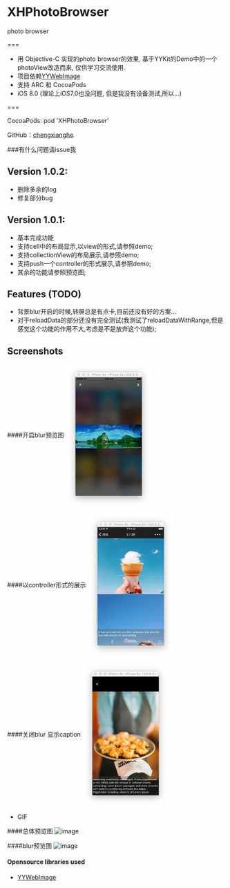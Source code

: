 # XHPhotoBrowser
photo browser

===
- 用 Objective-C 实现的photo browser的效果, 基于YYKit的Demo中的一个photoView改造而来, 仅供学习交流使用. 
- 项目依赖[YYWebImage](https://github.com/ibireme/YYWebImage)
- 支持 ARC 和 CocoaPods 
- iOS 8.0 (理论上iOS7.0也没问题, 但是我没有设备测试,所以...)

===

CocoaPods: pod 'XHPhotoBrowser'

GitHub：[chengxianghe](https://github.com/chengxianghe) 

###有什么问题请issue我

## Version 1.0.2:
- 删除多余的log
- 修复部分bug

## Version 1.0.1:
- 基本完成功能
- 支持cell中的布局显示,以view的形式,请参照demo;
- 支持collectionView的布局展示,请参照demo;
- 支持push一个controller的形式展示,请参照demo;
- 其余的功能请参照预览图;

## Features (TODO)

- 背景blur开启的时候,转屏总是有点卡,目前还没有好的方案...
- 对于reloadData的部分还没有完全测试(我测试了reloadDataWithRange,但是感觉这个功能的作用不大,考虑是不是放弃这个功能);

## Screenshots

####开启blur预览图
<img src="https://github.com/chengxianghe/watch-gif/blob/master/photobrower1.png?raw=true" width = "200" alt="开启blur预览图" align=center />

####以controller形式的展示
<img src="https://github.com/chengxianghe/watch-gif/blob/master/photobrower2.png?raw=true" width = "200" alt="以controller形式的展示" align=center />

####关闭blur 显示caption
<img src="https://github.com/chengxianghe/watch-gif/blob/master/photobrower3.png?raw=true" width = "200" alt="关闭blur 显示caption" align=center />

- GIF

####总体预览图
![image](https://github.com/chengxianghe/watch-gif/blob/master/photobrower1.gif?raw=true)

####blur预览图
![image](https://github.com/chengxianghe/watch-gif/blob/master/photobrower2.gif?raw=true)

#### Opensource libraries used

- [YYWebImage](https://github.com/ibireme/YYWebImage)

<!--## Licence-->

<!--This project uses MIT License.-->
